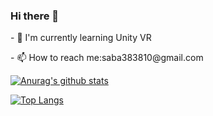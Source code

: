 ### Hi there 👋

<!--
**saba383810/saba383810** is a ✨ _special_ ✨ repository because its `README.md` (this file) appears on your GitHub profile.

Here are some ideas to get you started:

- 🔭 I’m currently working on ...
- 🌱 I’m currently learning ...
- 👯 I’m looking to collaborate on ...
- 🤔 I’m looking for help with ...
- 💬 Ask me about ...
- 📫 How to reach me: ...
- 😄 Pronouns: ...
- ⚡ Fun fact: ...
-->
<p>- 🌱 I'm currently learning Unity VR</p>
<p>- 📫 How to reach me:saba383810@gmail.com<p>

[![Anurag's github stats](https://github-readme-stats.vercel.app/api?username=saba383810)](https://github.com/anuraghazra/github-readme-stats)

[![Top Langs](https://github-readme-stats.vercel.app/api/top-langs/?username=saba383810&hide=shaderlab,hlsl)](https://github.com/anuraghazra/github-readme-stats)
